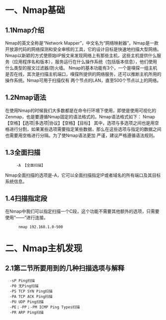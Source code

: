 # 一、Nmap基础
## 1.1Nmap介绍
   Nmap的英文全称是“Network Mapper”，中文名为“网络映射器”。Nmap是一款开放源代码的网络探测和安全审核的工具，它的设计目标是快速地扫描大型网络。
Nmap以新颖的方式使原始iIP报文来发现网络上有那些主机，这些主机提供什么服务（应用程序名和版本），服务运行在什么操作系统（包括版本信息），他们使用
什么类型的报文过滤器/防火墙。
   Nmap的基本功能有3个，一个是嗅探一组主机是否在线，其次是扫描主机端口，嗅探所提供的网络服务，还可以推断主机所用的操作系统。Nmap可用于扫描仅有
 两个节点的LAN，直至500个节点以上的网络。
## 1.2Nmap语法
   在使用Nmap的时候我们大多数都是在命令行环境下使用，即使是使用可视化的Zenmap，也是要遵循Nmap固定的语法格式的。Nmap语法格式如下：
                      Nmap【空格】【选项|多选项|协议】【空格】【目标】
   其中，选项与多选项之间也是用空格进行分割，如果某些选项需要指定某些数据，那么在这些选项与指定的数据之间也需要用空格进行分隔。为了使Nmap语法更加
严谨，建议严格遵循语法规则。
## 1.3全面扫描
         -A 【全面扫描】
   Nmap全面扫描的选项是-A，它可以全面扫描指定IP或者域名的所有端口及其目标系统信息。
## 1.4扫描指定段
   在Nmap中我们可以指定扫描一个C段，这个功能不需要其他额外的选项，只需要使用“——”进行连接。
         
          nmap 192.168.1.0-500
# 二、Nmap主机发现
## 2.1第二节所要用到的几种扫描选项与解释
      -sP Ping扫描
      -P0 无Ping扫描
      -PS TCP SYN Ping扫描
      -PA TCP ACK Ping扫描
      -PU UDP Ping扫描
      -PE；-PP；-PM ICMP Ping Types扫描
      -PR ARP Ping扫描
      
